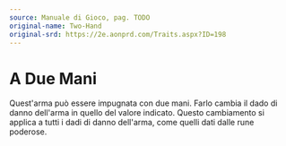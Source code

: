 ```yaml
---
source: Manuale di Gioco, pag. TODO
original-name: Two-Hand
original-srd: https://2e.aonprd.com/Traits.aspx?ID=198
---
```


# A Due Mani

Quest'arma può essere impugnata con due mani. Farlo cambia il dado di danno
dell'arma in quello del valore indicato. Questo cambiamento si applica a tutti i
dadi di danno dell'arma, come quelli dati dalle rune poderose.
